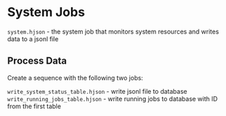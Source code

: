 # System Jobs  
  
`system.hjson` - the system job that monitors system resources and writes data to a jsonl file  
  
## Process Data  
  
Create a sequence with the following two jobs:  
  
`write_system_status_table.hjson` - write jsonl file to database
`write_running_jobs_table.hjson` - write running jobs to database with ID from the first table  
  

